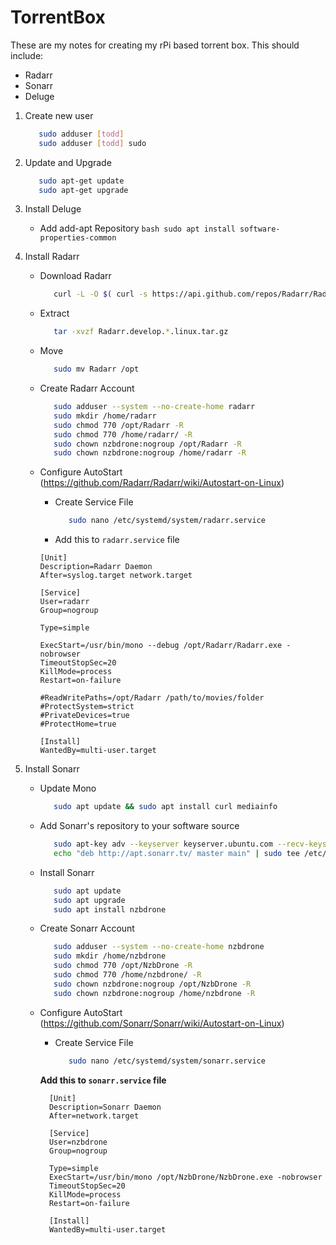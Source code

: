# TorrentBox
These are my notes for creating my rPi based torrent box. This should include:
* Radarr
* Sonarr
* Deluge

1. Create new user
   ```bash
      sudo adduser [todd]
      sudo adduser [todd] sudo
   ```
2. Update and Upgrade
   ```bash
      sudo apt-get update
      sudo apt-get upgrade
   ```
   
5. Install Deluge
   - Add add-apt Repository
      ``bash sudo apt install software-properties-common ``
3. Install Radarr
   - Download Radarr
      ```bash
         curl -L -O $( curl -s https://api.github.com/repos/Radarr/Radarr/releases | grep linux.tar.gz | grep browser_download_url | head -1 | cut -d \" -f 4 )
      ```
   - Extract
     ```bash
        tar -xvzf Radarr.develop.*.linux.tar.gz
     ```
   - Move
     ```bash
        sudo mv Radarr /opt
     ```
   - Create Radarr Account
     ```bash
        sudo adduser --system --no-create-home radarr
        sudo mkdir /home/radarr
        sudo chmod 770 /opt/Radarr -R
        sudo chmod 770 /home/radarr/ -R
        sudo chown nzbdrone:nogroup /opt/Radarr -R
        sudo chown nzbdrone:nogroup /home/radarr -R        
      ```
    - Configure AutoStart (https://github.com/Radarr/Radarr/wiki/Autostart-on-Linux)
      - Create Service File        
        ```bash
           sudo nano /etc/systemd/system/radarr.service
        ```

      - Add this to `radarr.service` file

      ```
      [Unit]
      Description=Radarr Daemon
      After=syslog.target network.target
      
      [Service]      
      User=radarr
      Group=nogroup

      Type=simple

      ExecStart=/usr/bin/mono --debug /opt/Radarr/Radarr.exe -nobrowser
      TimeoutStopSec=20
      KillMode=process
      Restart=on-failure

      #ReadWritePaths=/opt/Radarr /path/to/movies/folder
      #ProtectSystem=strict
      #PrivateDevices=true
      #ProtectHome=true

      [Install]
      WantedBy=multi-user.target      
      
3. Install Sonarr
   - Update Mono
     ```bash
        sudo apt update && sudo apt install curl mediainfo
     ```
   - Add Sonarr's repository to your software source
     ```bash
        sudo apt-key adv --keyserver keyserver.ubuntu.com --recv-keys 0xA236C58F409091A18ACA53CBEBFF6B99D9B78493
        echo "deb http://apt.sonarr.tv/ master main" | sudo tee /etc/apt/sources.list.d/sonarr.list
     ```
   - Install Sonarr
      ```bash
         sudo apt update
         sudo apt upgrade
         sudo apt install nzbdrone 
      ```
   - Create Sonarr Account
     ```bash
        sudo adduser --system --no-create-home nzbdrone
        sudo mkdir /home/nzbdrone
        sudo chmod 770 /opt/NzbDrone -R
        sudo chmod 770 /home/nzbdrone/ -R
        sudo chown nzbdrone:nogroup /opt/NzbDrone -R
        sudo chown nzbdrone:nogroup /home/nzbdrone -R
     ```     
   - Configure AutoStart (https://github.com/Sonarr/Sonarr/wiki/Autostart-on-Linux)
      - Create Service File        
        ```bash
           sudo nano /etc/systemd/system/sonarr.service
        ```

      **Add this to `sonarr.service` file**

      ```
        [Unit]
        Description=Sonarr Daemon
        After=network.target

        [Service]
        User=nzbdrone
        Group=nogroup

        Type=simple
        ExecStart=/usr/bin/mono /opt/NzbDrone/NzbDrone.exe -nobrowser
        TimeoutStopSec=20
        KillMode=process
        Restart=on-failure

        [Install]
        WantedBy=multi-user.target
      ```
  
